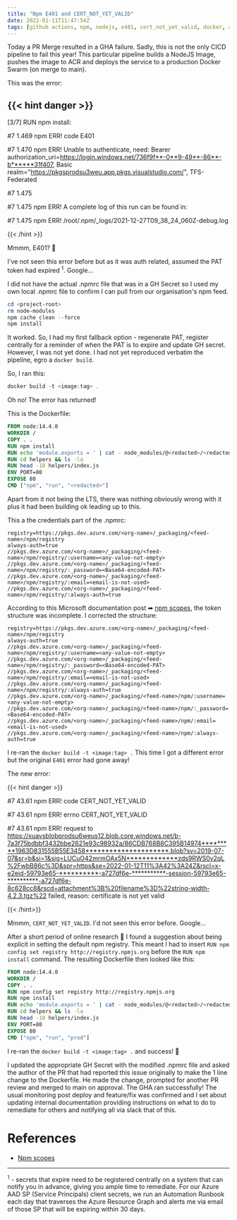 ```yaml
---
title: "Npm E401 and CERT_NOT_YET_VALID"
date: 2022-01-11T11:47:54Z
tags: [github actions, npm, nodejs, e401, cert_not_yet_valid, docker, acr, npmrc, GH Secrets]
---
```


Today a PR Merge resulted in a GHA failure.  Sadly, this is not the only CICD pipeline to fail this year!  This particular pipeline builds a NodeJS Image, pushes the image to ACR and deploys the service to a production Docker Swarm (on merge to main).

This was the error:

{{< hint danger >}}
---
[3/7] RUN npm install:

#7 1.469 npm ERR! code E401

#7 1.470 npm ERR! Unable to authenticate, need: Bearer authorization_uri=https://login.windows.net/736f9f**-0**9-49**-86**-b******31f407, Basic realm="https://pkgsprodsu3weu.app.pkgs.visualstudio.com/", TFS-Federated

#7 1.475

#7 1.475 npm ERR! A complete log of this run can be found in:

#7 1.475 npm ERR!     /root/.npm/_logs/2021-12-27T09_38_24_060Z-debug.log

{{< /hint >}}

Mmmm, E401? 🤔

I've not seen this error before but as it was auth related, assumed the PAT token had expired <sup>1</sup>.  Google...

I did not have the actual .npmrc file that was in a GH Secret so I used my own local .npmrc file to confirm I can pull from our organisation's npm feed.

```powershell
cd <project-root>
rm node-modules
npm cache clean --force
npm install
```

It worked.  So, I had my first fallback option - regenerate PAT, register centrally for a reminder of when the PAT is to expire and update GH secret.  However, I was not yet done.  I had not yet reproduced verbatim the pipeline, egro a `docker build`.

So, I ran this:

```powershell
docker build -t <image:tag> .
```

Oh no!  The error has returned!

This is the Dockerfile:

```dockerfile
FROM node:14.4.0
WORKDIR /
COPY . .
RUN npm install
RUN echo 'module.exports = ' | cat - node_modules/@<redacted>/<redacted>/dist/libs/<redacted>-lib/index.js > temp && mv temp helpers/index.js
RUN cd helpers && ls -la
RUN head -10 helpers/index.js
ENV PORT=80
EXPOSE 80
CMD ["npm", "run", "<redacted>"]
```

Apart from it not being the LTS, there was nothing obviously wrong with it plus it had been building ok leading up to this.

This a the credentials part of the .npmrc:

```
registry=https://pkgs.dev.azure.com/<org-name>/_packaging/<feed-name>/npm/registry
always-auth=true
//pkgs.dev.azure.com/<org-name>/_packaging/<feed-name>/npm/registry/:username=<any-value-not-empty>
//pkgs.dev.azure.com/<org-name>/_packaging/<feed-name>/npm/registry/:_password=<Base64-encoded-PAT>
//pkgs.dev.azure.com/<org-name>/_packaging/<feed-name>/npm/registry/:email=<email-is-not-used>
//pkgs.dev.azure.com/<org-name>/_packaging/<feed-name>/npm/registry/:always-auth=true
```

According to this Microsoft documentation post ➡ [npm scopes](https://docs.microsoft.com/en-us/azure/devops/artifacts/npm/scopes?view=azure-devops#credentials-setup), the token structure was incomplete. I corrected the structure:

```
registry=https://pkgs.dev.azure.com/<org-name>/_packaging/<feed-name>/npm/registry
always-auth=true
//pkgs.dev.azure.com/<org-name>/_packaging/<feed-name>/npm/registry/:username=<any-value-not-empty>
//pkgs.dev.azure.com/<org-name>/_packaging/<feed-name>/npm/registry/:_password=<Base64-encoded-PAT>
//pkgs.dev.azure.com/<org-name>/_packaging/<feed-name>/npm/registry/:email=<email-is-not-used>
//pkgs.dev.azure.com/<org-name>/_packaging/<feed-name>/npm/registry/:always-auth=true
//pkgs.dev.azure.com/<org-name>/_packaging/<feed-name>/npm/:username=<any-value-not-empty>
//pkgs.dev.azure.com/<org-name>/_packaging/<feed-name>/npm/:_password=<Base64-encoded-PAT>
//pkgs.dev.azure.com/<org-name>/_packaging/<feed-name>/npm/:email=<email-is-not-used>
//pkgs.dev.azure.com/<org-name>/_packaging/<feed-name>/npm/:always-auth=true
```

I re-ran the `docker build -t <image:tag> .` This time I got a different error but the original `E401` error had gone away!

The new error:

{{< hint danger >}}

#7 43.61 npm ERR! code CERT_NOT_YET_VALID

#7 43.61 npm ERR! errno CERT_NOT_YET_VALID

#7 43.61 npm ERR! request to https://xuavsblobprodsu6weus12.blob.core.windows.net/b-7a3f75bdbbf3432bbe2621e93c98932a/86CDB768B8C395B14974*********1963D831555B55E3458*********************.blob?sv=2019-07-07&sr=b&si=1&sig=LUCuO42mrmOAx5N*************zds9RWS0v2qL%2FwbB86c%3D&spr=https&se=2022-01-12T11%3A42%3A24Z&rscl=x-e2eid-59793e65-**********-a727df6e-***********-session-59793e65-**********-a727df6e-8c628cc8&rscd=attachment%3B%20filename%3D%22string-width-4.2.3.tgz%22 failed, reason: certificate is not yet valid

{{< /hint>}}

Mmmm, `CERT_NOT_YET_VALID`.  I'd not seen this error before.  Google...

After a short period of online research 👀 I found a suggestion about being explicit in setting the default npm registry.  This meant I had to insert `RUN npm config set registry http://registry.npmjs.org` before the `RUN npm install` command.  The resulting Dockerfile then looked like this:


```dockerfile
FROM node:14.4.0
WORKDIR /
COPY . .
RUN npm config set registry http://registry.npmjs.org
RUN npm install 
RUN echo 'module.exports = ' | cat - node_modules/@<redacted>/<redacted>/dist/libs/<redacted>-lib/index.js > temp && mv temp helpers/index.js
RUN cd helpers && ls -la
RUN head -10 helpers/index.js
ENV PORT=80
EXPOSE 80
CMD ["npm", "run", "prod"]
```

I re-ran the `docker build -t <image:tag> .` and success!  🥳

I updated the appropriate GH Secret with the modified .npmrc file and asked the author of the PR that had reported this issue originally to make the 1 line change to the Dockerfile.  He made the change, prompted for another PR review and merged to main on approval.  The GHA ran successfully!  The usual monitoring post deploy and feature/fix was confirmed and I set about updating internal documentation providing instructions on what to do to remediate for others and notifying all via slack that of this.


# References

- [Npm scopes](https://docs.microsoft.com/en-us/azure/devops/artifacts/npm/scopes?view=azure-devops)

--- 

<sup>1</sup> - secrets that expire need to be registered centrally on a system that can notify you in advance, giving you ample time to remediate.  For our Azure AAD SP (Service Principals) client secrets, we run an Automation Runbook each day that traverses the Azure Resource Graph and alerts me via email of those SP that will be expiring within 30 days.